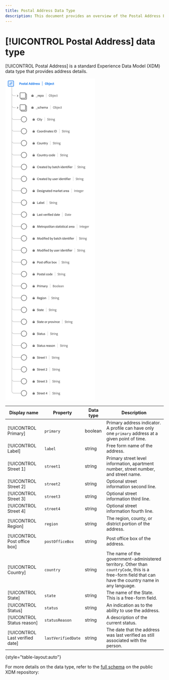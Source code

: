 ```yaml
---
title: Postal Address Data Type
description: This document provides an overview of the Postal Address Experience Data Model (XDM) data type.
---
```

# [!UICONTROL Postal Address] data type

[!UICONTROL Postal Address] is a standard Experience Data Model (XDM) data type that provides address details.

![A diagram of the [!UICONTROL Postal Address] data type.](../images/data-types/postal-address.png)

| Display name                       | Property         | Data type | Description                                                                                   |
|------------------------------------|------------------|-----------|-----------------------------------------------------------------------------------------------|
| [!UICONTROL Primary]               | `primary`        | boolean   | Primary address indicator. A profile can have only one `primary` address at a given point of time.  |
| [!UICONTROL Label]                 | `label`          | string    | Free form name of the address.                                                                |
| [!UICONTROL Street 1]              | `street1`        | string    | Primary street level information, apartment number, street number, and street name.           |
| [!UICONTROL Street 2]              | `street2`        | string    | Optional street information second line.                                                       |
| [!UICONTROL Street 3]              | `street3`        | string    | Optional street information third line.                                                        |
| [!UICONTROL Street 4]              | `street4`        | string    | Optional street information fourth line.                                                       |
| [!UICONTROL Region]                | `region`         | string    | The region, county, or district portion of the address.                                        |
| [!UICONTROL Post office box]       | `postOfficeBox`  | string    | Post office box of the address.                                                               |
| [!UICONTROL Country]               | `country`        | string    | The name of the government-administered territory. Other than ``countryCode``, this is a free-form field that can have the country name in any language. |
| [!UICONTROL State]                 | `state`          | string    | The name of the State. This is a free-form field.                                              |
| [!UICONTROL Status]                | `status`         | string    | An indication as to the ability to use the address.                                             |
| [!UICONTROL Status reason]         | `statusReason`   | string    | A description of the current status.                                                           |
| [!UICONTROL Last verified date]    | `lastVerifiedDate` | string  | The date that the address was last verified as still associated with the person.               |

{style="table-layout:auto"}

For more details on the data type, refer to the [full schema](https://github.com/adobe/xdm/blob/master/docs/reference/datatypes/address.schema.json) on the public XDM repository:
